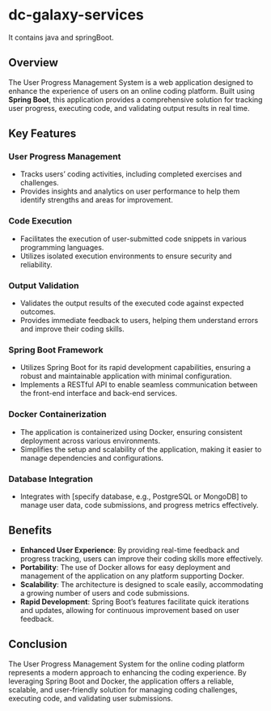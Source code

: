 # dc-galaxy-services
It contains java and springBoot. 

## Overview

The User Progress Management System is a web application designed to enhance the experience of users on an online coding platform. Built using **Spring Boot**, this application provides a comprehensive solution for tracking user progress, executing code, and validating output results in real time.

## Key Features

### User Progress Management
- Tracks users’ coding activities, including completed exercises and challenges.
- Provides insights and analytics on user performance to help them identify strengths and areas for improvement.

### Code Execution
- Facilitates the execution of user-submitted code snippets in various programming languages.
- Utilizes isolated execution environments to ensure security and reliability.

### Output Validation
- Validates the output results of the executed code against expected outcomes.
- Provides immediate feedback to users, helping them understand errors and improve their coding skills.

### Spring Boot Framework
- Utilizes Spring Boot for its rapid development capabilities, ensuring a robust and maintainable application with minimal configuration.
- Implements a RESTful API to enable seamless communication between the front-end interface and back-end services.

### Docker Containerization
- The application is containerized using Docker, ensuring consistent deployment across various environments.
- Simplifies the setup and scalability of the application, making it easier to manage dependencies and configurations.

### Database Integration
- Integrates with [specify database, e.g., PostgreSQL or MongoDB] to manage user data, code submissions, and progress metrics effectively.
 
## Benefits
- **Enhanced User Experience**: By providing real-time feedback and progress tracking, users can improve their coding skills more effectively.
- **Portability**: The use of Docker allows for easy deployment and management of the application on any platform supporting Docker.
- **Scalability**: The architecture is designed to scale easily, accommodating a growing number of users and code submissions.
- **Rapid Development**: Spring Boot’s features facilitate quick iterations and updates, allowing for continuous improvement based on user feedback.

## Conclusion
The User Progress Management System for the online coding platform represents a modern approach to enhancing the coding experience. By leveraging Spring Boot and Docker, the application offers a reliable, scalable, and user-friendly solution for managing coding challenges, executing code, and validating user submissions. 
